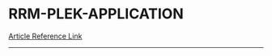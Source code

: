 # RRM-PLEK-APPLICATION

[Article Reference Link](https://link.springer.com/chapter/10.1007/978-3-031-83435-6_1)

---
 
